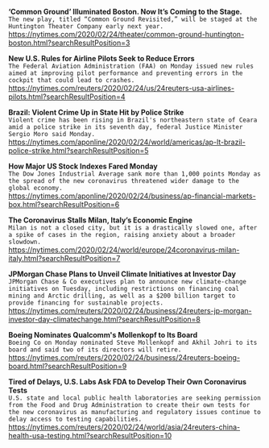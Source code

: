 **‘Common Ground’ Illuminated Boston. Now It’s Coming to the Stage.**\
`The new play, titled “Common Ground Revisited,” will be staged at the Huntington Theater Company early next year.`\
https://nytimes.com/2020/02/24/theater/common-ground-huntington-boston.html?searchResultPosition=3

**New U.S. Rules for Airline Pilots Seek to Reduce Errors**\
`The Federal Aviation Administration (FAA) on Monday issued new rules aimed at improving pilot performance and preventing errors in the cockpit that could lead to crashes. `\
https://nytimes.com/reuters/2020/02/24/us/24reuters-usa-airlines-pilots.html?searchResultPosition=4

**Brazil: Violent Crime Up in State Hit by Police Strike**\
`Violent crime has been rising in Brazil's northeastern state of Ceara amid a police strike in its seventh day, federal Justice Minister Sergio Moro said Monday.`\
https://nytimes.com/aponline/2020/02/24/world/americas/ap-lt-brazil-police-strike.html?searchResultPosition=5

**How Major US Stock Indexes Fared Monday**\
`The Dow Jones Industrial Average sank more than 1,000 points Monday as the spread of the new coronavirus threatened wider damage to the global economy. `\
https://nytimes.com/aponline/2020/02/24/business/ap-financial-markets-box.html?searchResultPosition=6

**The Coronavirus Stalls Milan, Italy’s Economic Engine**\
`Milan is not a closed city, but it is a drastically slowed one, after a spike of cases in the region, raising anxiety about a broader slowdown.`\
https://nytimes.com/2020/02/24/world/europe/24coronavirus-milan-italy.html?searchResultPosition=7

**JPMorgan Chase Plans to Unveil Climate Initiatives at Investor Day**\
`JPMorgan Chase & Co executives plan to announce new climate-change initiatives on Tuesday, including restrictions on financing coal mining and Arctic drilling, as well as a $200 billion target to provide financing for sustainable projects. `\
https://nytimes.com/reuters/2020/02/24/business/24reuters-jp-morgan-investor-day-climatechange.html?searchResultPosition=8

**Boeing Nominates Qualcomm's Mollenkopf to Its Board**\
`Boeing Co on Monday nominated Steve Mollenkopf and Akhil Johri to its board and said two of its directors will retire.`\
https://nytimes.com/reuters/2020/02/24/business/24reuters-boeing-board.html?searchResultPosition=9

**Tired of Delays, U.S. Labs Ask FDA to Develop Their Own Coronavirus Tests**\
`U.S. state and local public health laboratories are seeking permission from the Food and Drug Administration to create their own tests for the new coronavirus as manufacturing and regulatory issues continue to delay access to testing capabilities.`\
https://nytimes.com/reuters/2020/02/24/world/asia/24reuters-china-health-usa-testing.html?searchResultPosition=10

